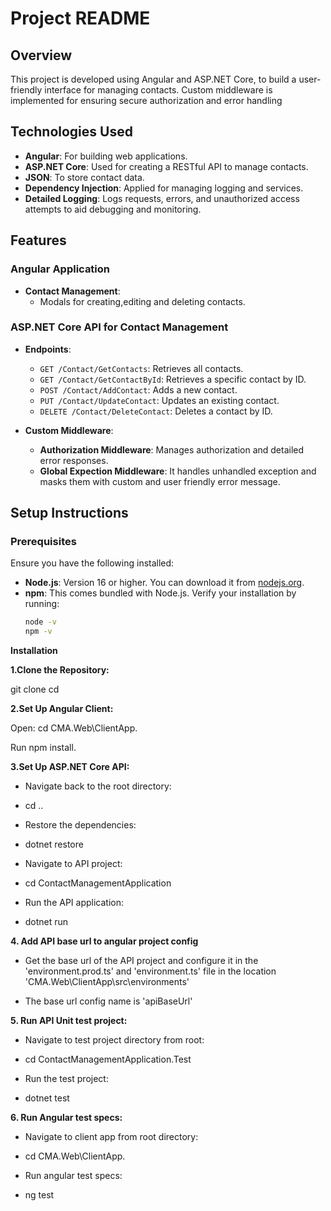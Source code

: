 # Project README

## Overview
This project is developed using Angular and ASP.NET Core, to build a user-friendly interface for managing contacts. Custom middleware is implemented for ensuring secure authorization and error handling

## Technologies Used
- **Angular**: For building web applications.
- **ASP.NET Core**: Used for creating a RESTful API to manage contacts.
- **JSON**: To store contact data.
- **Dependency Injection**: Applied for managing logging and services.
- **Detailed Logging**: Logs requests, errors, and unauthorized access attempts to aid debugging and monitoring.

## Features

### Angular Application
- **Contact Management**:
  - Modals for creating,editing and deleting contacts.

### ASP.NET Core API for Contact Management
- **Endpoints**:
  - `GET /Contact/GetContacts`: Retrieves all contacts.
  - `GET /Contact/GetContactById`: Retrieves a specific contact by ID.
  - `POST /Contact/AddContact`: Adds a new contact.
  - `PUT /Contact/UpdateContact`: Updates an existing contact.
  - `DELETE /Contact/DeleteContact`: Deletes a contact by ID.

- **Custom Middleware**:
  - **Authorization Middleware**: Manages authorization and detailed error responses.
  - **Global Expection Middleware**:  It handles unhandled exception and masks them with custom and user friendly error message.

## Setup Instructions

### Prerequisites

Ensure you have the following installed:

- **Node.js**: Version 16 or higher. You can download it from [nodejs.org](https://nodejs.org/).
- **npm**: This comes bundled with Node.js. Verify your installation by running:
  ```bash
  node -v
  npm -v

**Installation**

**1.Clone the Repository:**

git clone <repository-url>
cd <repository-folder>

**2.Set Up Angular Client:**

Open:
cd CMA.Web\ClientApp.

Run
npm install.

**3.Set Up ASP.NET Core API:**

- Navigate back to the root directory:

- cd ..

- Restore the dependencies:

- dotnet restore

- Navigate to API project:

- cd ContactManagementApplication

- Run the API application:

- dotnet run

**4. Add API base url to angular project config**

- Get the base url of the API project and configure it in the  'environment.prod.ts' and 'environment.ts' file in the location 'CMA.Web\ClientApp\src\environments'

- The base url config name is 'apiBaseUrl'

**5. Run API Unit test project:**

- Navigate to test project directory from root:

- cd ContactManagementApplication.Test

- Run the test project:

- dotnet test

**6. Run Angular test specs:**

- Navigate to client app from root directory:

- cd CMA.Web\ClientApp.

- Run angular test specs:

- ng test
